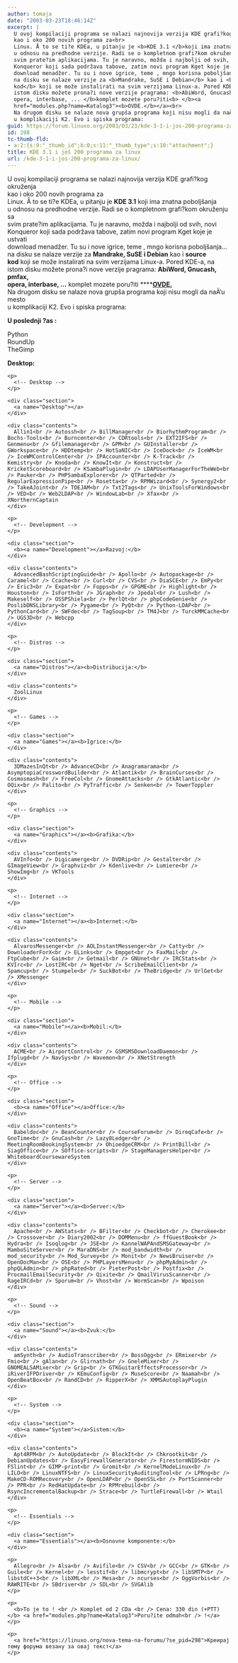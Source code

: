 ```yaml
---
author: tomaja
date: "2003-03-23T18:46:14Z"
excerpt: |
  U ovoj kompilaciji programa se nalazi najnovija verzija KDE grafi?kog okruženja
  kao i oko 200 novih programa za<br>
  Linux. Å to se ti?e KDEa, u pitanju je <b>KDE 3.1 </b>koji ima znatna poboljšanja
  u odnosu na predhodne verzije. Radi se o kompletnom grafi?kom okruženju sa
  svim prate?im aplikacijama. Tu je naravno, možda i najbolji od svih, novi
  Konqueror koji sada podržava tabove, zatim novi program Kget koje je ustvati
  download menadžer. Tu su i nove igrice, teme , mngo korisna poboljšanja...
  na disku se nalaze verzije za <b>Mandrake, SuSE i Debian</b> kao i <b>source
  kod</b> koji se može instalirati na svim verzijama Linux-a. Pored KDE-a, na
  istom disku možete prona?i nove verzije pragrama: <b>AbiWord, Gnucash, pmfax,
  opera, interbase, ... </b>komplet mozete poru?iti<b> </b><a
  href="modules.php?name=Katalog3"><b>OVDE.</b></a><br>
  Na drugom disku se nalaze nova grupša programa koji nisu mogli da naÄ‘u mesto
  u komplikaciji K2. Evo i spiska programa:
guid: https://forum.linuxo.org/2003/03/23/kde-3-1-i-jos-200-programa-za-linux/
id: 298
tc-thumb-fld:
- a:2:{s:9:"_thumb_id";b:0;s:11:"_thumb_type";s:10:"attachment";}
title: KDE 3.1 i još 200 programa za linux
url: /kde-3-1-i-jos-200-programa-za-linux/
---
```

U ovoj kompilaciji programa se nalazi najnovija verzija KDE grafi?kog okruženja  
kao i oko 200 novih programa za  
Linux. Å to se ti?e KDEa, u pitanju je **KDE 3.1** koji ima znatna poboljšanja  
u odnosu na predhodne verzije. Radi se o kompletnom grafi?kom okruženju sa  
svim prate?im aplikacijama. Tu je naravno, možda i najbolji od svih, novi  
Konqueror koji sada podržava tabove, zatim novi program Kget koje je ustvati  
download menadžer. Tu su i nove igrice, teme , mngo korisna poboljšanja&#8230;  
na disku se nalaze verzije za **Mandrake, SuSE i Debian** kao i **source  
kod** koji se može instalirati na svim verzijama Linux-a. Pored KDE-a, na  
istom disku možete prona?i nove verzije pragrama: **AbiWord, Gnucash, pmfax,  
opera, interbase, &#8230;** komplet mozete poru?iti ****[**OVDE.**](modules.php?name=Katalog3)  
Na drugom disku se nalaze nova grupša programa koji nisu mogli da naÄ‘u mesto  
u komplikaciji K2. Evo i spiska programa:<!--break-->

**U poslednji ?as :**

<div class="contents">
  Python<br /> RoundUp<br /> TheGimp</p> 
  
  <p>
    <b>Desktop:</b></div> 
    
    <p>
      <!-- Desktop -->
    </p>
    
    <div class="section">
      <a name="Desktop"></a>
    </div>
    
    <div class="contents">
      Allin1<br /> Autossh<br /> BillManager<br /> BiorhythmProgram<br /> Bochs-Tools<br /> Burncenter<br /> CDRtools<br /> EXT2IFS<br /> Genmenu<br /> Gfilemanager<br /> GPM<br /> GUInstaller<br /> GWorkspace<br /> HDDtemp<br /> HotSaNIC<br /> IceDock<br /> IceWM<br /> IceWMControlCenter<br /> IPAccounter<br /> K-Track<br /> Kemistry<br /> Knoda<br /> KnowIt<br /> Konstruct<br /> KricketScoreboard<br /> KSambaPlugin<br /> LDAPUserManagerForTheWeb<br /> Pauker<br /> PHPSambaExplorer<br /> QTParted<br /> RegularExpressionPipe<br /> Rosetta<br /> RPMWizard<br /> Synergy2<br /> TakeAJoint<br /> TOEJAM<br /> Txt2Tags<br /> UnixToolsForWindows<br /> VED<br /> Web2LDAP<br /> WindowLab<br /> Xfax<br /> XNorthernCaptain
    </div>
    
    <p>
      <!-- Development -->
    </p>
    
    <div class="section">
      <b><a name="Development"></a>Razvoj:</b>
    </div>
    
    <div class="contents">
      AdvancedBashScriptingGuide<br /> Apollo<br /> Autopackage<br /> Caramel<br /> Ccache<br /> Curl<br /> CVS<br /> DiaSCE<br /> EmPy<br /> Eric3<br /> Expat<br /> Fopps<br /> GPGME<br /> Highlight<br /> Houston<br /> IsForth<br /> JGraph<br /> Jpedal<br /> Lush<br /> Makeself<br /> OSSPShiela<br /> PerlQt<br /> phpCodeGenie<br /> PoslibDNSLibrary<br /> Pygame<br /> PyQt<br /> Python-LDAP<br /> PythonCard<br /> SWFdec<br /> TagSoup<br /> TM4J<br /> TurckMMCache<br /> UGS3D<br /> Webcpp
    </div>
    
    <p>
      <!-- Distros -->
    </p>
    
    <div class="section">
      <a name="Distros"></a><b>Distribucija:</b>
    </div>
    
    <div class="contents">
      ZoolLinux
    </div>
    
    <p>
      <!-- Games -->
    </p>
    
    <div class="section">
      <a name="Games"></a><b>Igrice:</b>
    </div>
    
    <div class="contents">
      3DMazesInQt<br /> AdvanceCD<br /> Anagramarama<br /> AsymptopiaCrosswordBuilder<br /> Atlantik<br /> BrainCurses<br /> Cosmosmash<br /> FreeCol<br /> GnomeAttacks<br /> GtkAtlantic<br /> OQix<br /> Palito<br /> PyTraffic<br /> Senken<br /> TowerToppler
    </div>
    
    <p>
      <!-- Graphics -->
    </p>
    
    <div class="section">
      <a name="Graphics"></a><b>Grafika:</b>
    </div>
    
    <div class="contents">
      AVInfo<br /> Digicamerge<br /> DVDRip<br /> Gestalter<br /> GImageView<br /> Graphviz<br /> Kdenlive<br /> Lumiere<br /> ShowImg<br /> VKTools
    </div>
    
    <p>
      <!-- Internet -->
    </p>
    
    <div class="section">
      <a name="Internet"></a><b>Internet:</b>
    </div>
    
    <div class="contents">
      AlvarosMessenger<br /> AOLInstantMessenger<br /> Catty<br /> DownloaderForX<br /> ELinks<br /> Empget<br /> FaxMail<br /> FtpCube<br /> Gaim<br /> Getmail<br /> GNUnet<br /> IRCStats<br /> KVIrc<br /> LostIRC<br /> Nget<br /> ScribeEmailClient<br /> Spamcup<br /> Stumpele<br /> SuckBot<br /> TheBridge<br /> UrlGet<br /> XMessenger
    </div>
    
    <p>
      <!-- Mobile -->
    </p>
    
    <div class="section">
      <a name="Mobile"></a><b>Mobil:</b>
    </div>
    
    <div class="contents">
      ACME<br /> AirportControl<br /> GSMSMSDownloadDaemon<br /> Ifplugd<br /> NavSys<br /> Wavemon<br /> XNetStrength
    </div>
    
    <p>
      <!-- Office -->
    </p>
    
    <div class="section">
      <b><a name="Office"></a>Office:</b>
    </div>
    
    <div class="contents">
      Babeldoc<br /> BeanCounter<br /> CourseForum<br /> DireqCafe<br /> GnoTime<br /> GnuCash<br /> Lazy8Ledger<br /> MeetingRoomBookingSystem<br /> OhioedgeCRM<br /> PrintBill<br /> SiagOffice<br /> SOffice-scripts<br /> StageManagersHelper<br /> WhiteboardCoursewareSystem
    </div>
    
    <p>
      <!-- Server -->
    </p>
    
    <div class="section">
      <a name="Server"></a><b>Server:</b>
    </div>
    
    <div class="contents">
      Apache<br /> AWStats<br /> BFilter<br /> Checkbot<br /> Cherokee<br /> Crossover<br /> Diary2002<br /> DOMMenu<br /> ffGuestBook<br /> Hydra<br /> Isoqlog<br /> JSE<br /> KannelWAPAndSMSGateway<br /> MamboSiteServer<br /> MaraDNS<br /> mod_bandwidth<br /> mod_security<br /> Mod_Survey<br /> Monit<br /> NewsBruiser<br /> OpenDocMan<br /> OSE<br /> PHPLayersMenu<br /> phpMyAdmin<br /> phpQLAdmin<br /> phpRated<br /> PieterPost<br /> Postfix<br /> ProcmailEmailSecurity<br /> Qixite<br /> QmailVirusScanner<br /> RageIRCd<br /> Sporum<br /> Vhost<br /> WormScan<br /> Wpoison
    </div>
    
    <p>
      <!-- Sound -->
    </p>
    
    <div class="section">
      <a name="Sound"></a><b>Zvuk:</b>
    </div>
    
    <div class="contents">
      amSynth<br /> AudioTranscriber<br /> BossOgg<br /> ERmixer<br /> Fmio<br /> gAlan<br /> Glirnath<br /> GneleMixer<br /> GNOMEALSAMixer<br /> Grip<br /> GTKGuitarEffectsProcessor<br /> iRiverIFPDriver<br /> KEmuConfig<br /> MuseScore<br /> Naamah<br /> OpenBeatBox<br /> RandCD<br /> RipperX<br /> XMMSAutoplayPlugin
    </div>
    
    <p>
      <!-- System -->
    </p>
    
    <div class="section">
      <b><a name="System"></a>Sistem:</b>
    </div>
    
    <div class="contents">
      Apt4RPM<br /> AutoUpdate<br /> BlockIt<br /> Chkrootkit<br /> DebianUpdates<br /> EasyFirewallGenerator<br /> FirestormNIDS<br /> FSlint<br /> GIMP-print<br /> Gromit<br /> KernelModeLinux<br /> LILO<br /> LinuxNTFS<br /> LinuxSecurityAuditingTool<br /> LPRng<br /> MakeCD-ROMRecovery<br /> OpenLDAP<br /> OpenSSL<br /> PortScanner<br /> PPR<br /> RedHatUpdate<br /> RPMrebuild<br /> RsyncIncrementalBackup<br /> Strace<br /> TurtleFirewall<br /> Wtail
    </div>
    
    <p>
      <!-- Essentials -->
    </p>
    
    <div class="section">
      <a name="Essentials"></a><b>Osnovne komponente:</b>
    </div>
    
    <p>
      Allegro<br /> Alsa<br /> Avifile<br /> CSV<br /> GCC<br /> GTK<br /> Guile<br /> Kernel<br /> lesstif<br /> libmcrypt<br /> libSMTP<br /> libstdC++3<br /> libXML<br /> Mesa<br /> ncurses<br /> OggVorbis<br /> RAWRITE<br /> SBdriver<br /> SDL<br /> SVGAlib
    </p>
    
    <p>
      <b>To je to ! <br /> Komplet od 2 CDa <br /> Cena: 330 din (+PTT)</b> <a href="modules.php?name=Katalog3">Poru?ite odmah<br /> !</a>
    </p>
    
    <p>
      <a href="https://linuxo.org/nova-tema-na-forumu/?se_pid=298">Креирај тему форума везану за овај текст</a>
    </p>